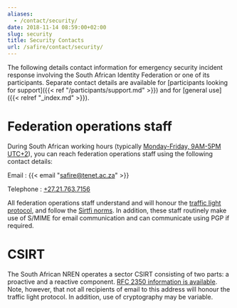 ```yaml
---
aliases:
  - /contact/security/
date: 2018-11-14 08:59:00+02:00
slug: security
title: Security Contacts
url: /safire/contact/security/
---
```


The following details contact information for emergency security incident response involving the South African Identity Federation or one of its participants. Separate contact details are available for [participants looking for support]({{< ref "/participants/support.md" >}}) and for [general use]({{< relref "_index.md" >}}).

# Federation operations staff

During South African working hours (typically [Monday-Friday, 9AM-5PM UTC+2](https://www.timeanddate.com/worldclock/personal.html?cities=56,179,136,248,16&wch=3)), you can reach federation operations staff using the following contact details:

Email
: {{< email "safire@tenet.ac.za" >}}

Telephone
: [+27.21.763.7156](tel:+27.21.763.7156)

All federation operations staff understand and will honour the [traffic light protocol](https://www.us-cert.gov/tlp), and follow the [Sirtfi norms](https://refeds.org/sirtfi). In addition, these staff routinely make use of S/MIME for email communication and can communicate using PGP if required.

# CSIRT

The South African NREN operates a sector CSIRT consisting of two parts: a proactive and a reactive component. [RFC 2350 information is available](https://csirt.sanren.ac.za/rfc2350.html). Note, however, that not all recipients of email to this address will honour the traffic light protocol. In addition, use of cryptography may be variable.

# After hours

During reasonable waking hours, email sent to the [federation operations staff]({{< relref "#federation-operations-staff" >}}) will likely be read within a few hours.

Outside these times or when an incident is urgent or time critical, TENET operates a 24&times;7&times;365 first-level [service support centre](https://www.tenet.ac.za/service-support), reachable at:

Telephone
: **[+27.21.763.7147](tel:+27.21.763.7147)**

The SSC does not routinely handle security incidents and may not honour the traffic light protocol. However they have an on-call list available and can reach an appropriate security contact in an emergency.
